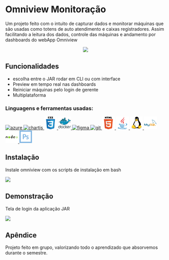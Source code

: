 
# Omniview Monitoração

Um projeto feito com o intuito de capturar dados e monitorar máquinas que são usadas como totens de auto atendimento e caixas registradores. Assim facilitando a leitura dos dados, controle das máquinas e andamento por dashboards do webApp Omniview 

<p align="center"><img height="30%" src="https://dev-to-uploads.s3.amazonaws.com/uploads/articles/v68x7ybtmmfzzp7b2day.png"/></p>



## Funcionalidades

- escolha entre o JAR rodar em CLI ou com interface 
- Preview em tempo real nas dashboards
- Reiniciar máquinas pelo login de gerente
- Multiplataforma

<h3 align="left"> Linguagens e ferramentas usadas:</h3>
<p align="left"> <a href="https://azure.microsoft.com/en-in/" target="_blank" rel="noreferrer"> <img src="https://www.vectorlogo.zone/logos/microsoft_azure/microsoft_azure-icon.svg" alt="azure" width="40" height="40"/> </a> <a href="https://www.chartjs.org" target="_blank" rel="noreferrer"> <img src="https://www.chartjs.org/media/logo-title.svg" alt="chartjs" width="40" height="40"/> </a> <a href="https://www.w3schools.com/css/" target="_blank" rel="noreferrer"> <img src="https://raw.githubusercontent.com/devicons/devicon/master/icons/css3/css3-original-wordmark.svg" alt="css3" width="40" height="40"/> </a> <a href="https://www.docker.com/" target="_blank" rel="noreferrer"> <img src="https://raw.githubusercontent.com/devicons/devicon/master/icons/docker/docker-original-wordmark.svg" alt="docker" width="40" height="40"/> </a> <a href="https://www.figma.com/" target="_blank" rel="noreferrer"> <img src="https://www.vectorlogo.zone/logos/figma/figma-icon.svg" alt="figma" width="40" height="40"/> </a> <a href="https://git-scm.com/" target="_blank" rel="noreferrer"> <img src="https://www.vectorlogo.zone/logos/git-scm/git-scm-icon.svg" alt="git" width="40" height="40"/> </a> <a href="https://www.w3.org/html/" target="_blank" rel="noreferrer"> <img src="https://raw.githubusercontent.com/devicons/devicon/master/icons/html5/html5-original-wordmark.svg" alt="html5" width="40" height="40"/> </a> <a href="https://www.java.com" target="_blank" rel="noreferrer"> <img src="https://raw.githubusercontent.com/devicons/devicon/master/icons/java/java-original.svg" alt="java" width="40" height="40"/> </a> <a href="https://www.linux.org/" target="_blank" rel="noreferrer"> <img src="https://raw.githubusercontent.com/devicons/devicon/master/icons/linux/linux-original.svg" alt="linux" width="40" height="40"/> </a> <a href="https://www.mysql.com/" target="_blank" rel="noreferrer"> <img src="https://raw.githubusercontent.com/devicons/devicon/master/icons/mysql/mysql-original-wordmark.svg" alt="mysql" width="40" height="40"/> </a> <a href="https://nodejs.org" target="_blank" rel="noreferrer"> <img src="https://raw.githubusercontent.com/devicons/devicon/master/icons/nodejs/nodejs-original-wordmark.svg" alt="nodejs" width="40" height="40"/> </a> <a href="https://www.photoshop.com/en" target="_blank" rel="noreferrer"> <img src="https://raw.githubusercontent.com/devicons/devicon/master/icons/photoshop/photoshop-line.svg" alt="photoshop" width="40" height="40"/> </a> </p>


## Instalação

Instale omniview com os scripts de instalação em bash

<img height="500px" src="https://dev-to-uploads.s3.amazonaws.com/uploads/articles/wndc21ma13ttv5mgvh9d.png"/>

    
## Demonstração

Tela de login da aplicação JAR 



<img height="500px" src="https://dev-to-uploads.s3.amazonaws.com/uploads/articles/1etfs0y293946jdge0qv.png"/>

## Apêndice

Projeto feito em grupo, valorizando todo o aprendizado que absorvemos durante o semestre.
